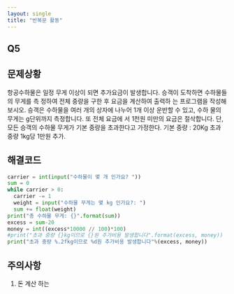 ```yaml
---
layout: single
title: "반복문 활동"
---
```


## Q5
## 문제상황
항공수하물은 일정 무게 이상이 되면 추가요금이
발생합니다. 승객이 도착하면 수하물들의 무게를 측
정하여 전체 중량을 구한 후 요금을 계산하여 출력하
는 프로그램을 작성해 보시오. 승객은 수하물을 여러
개의 상자에 나누어 1개 이상 운반할 수 있고, 수하
물의 무게는 g단위까지 측정합니다. 또 전체 요금에
서 1천원 미만의 요금은 절삭합니다.
단, 모든 승객의 수하물 무게가 기본 중량을 초과한다고 가정한다. 기본 중량 : 20Kg
초과 중량 1kg당 1만원 추가.

## 해결코드
~~~python
carrier = int(input("수하물이 몇 개 인가요? "))
sum = 0
while carrier > 0:
  carrier -= 1
  weight = input("수하물 무게는 몇 kg 인가요?: ")
  sum += float(weight)
print("총 수하물 무게: {}".format(sum))
excess = sum-20
money = int((excess*10000 // 100)*100)
#print("초과 중량 {}kg이므로 {}원 추가비용 발생합니다".format(excess, money))
print("초과 중량 %.2fkg이므로 %d원 추가비용 발생합니다"%(excess, money))
~~~

## 주의사항
1. 돈 계산 하는 
